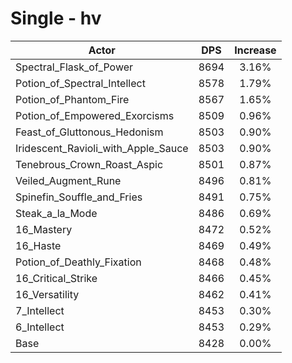 # Single - hv
| Actor | DPS | Increase |
|---|:---:|:---:|
|Spectral_Flask_of_Power|8694|3.16%|
|Potion_of_Spectral_Intellect|8578|1.79%|
|Potion_of_Phantom_Fire|8567|1.65%|
|Potion_of_Empowered_Exorcisms|8509|0.96%|
|Feast_of_Gluttonous_Hedonism|8503|0.90%|
|Iridescent_Ravioli_with_Apple_Sauce|8503|0.90%|
|Tenebrous_Crown_Roast_Aspic|8501|0.87%|
|Veiled_Augment_Rune|8496|0.81%|
|Spinefin_Souffle_and_Fries|8491|0.75%|
|Steak_a_la_Mode|8486|0.69%|
|16_Mastery|8472|0.52%|
|16_Haste|8469|0.49%|
|Potion_of_Deathly_Fixation|8468|0.48%|
|16_Critical_Strike|8466|0.45%|
|16_Versatility|8462|0.41%|
|7_Intellect|8453|0.30%|
|6_Intellect|8453|0.29%|
|Base|8428|0.00%|
